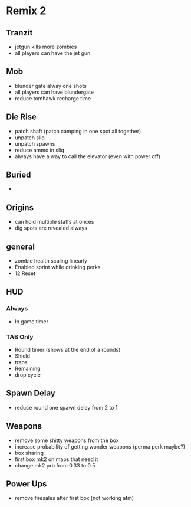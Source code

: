 # Remix 2

## Tranzit
*  jetgun kills more zombies
*  all players can have the jet gun

## Mob
* blunder gate alway one shots
* all players can have blundergate
* reduce tomhawk recharge time

## Die Rise
* patch shaft (patch camping in one spot all together)
* unpatch sliq
* unpatch spawns
* reduce ammo in sliq
* always have a way to call the elevator (even with power off)

## Buried
* 

## Origins
* can hold multiple staffs at onces
* dig spots are revealed always
 
## general
* zombie health scaling linearly 
* Enabled sprint while drinking perks
* 12 Reset

## HUD
### Always
* In game timer
### TAB Only
* Round timer (shows at the end of a rounds)
* Shield
* traps
* Remaining
* drop cycle

## Spawn Delay
* reduce round one spawn delay from 2 to 1

## Weapons 
* remove some shitty weapons from the box
* increase probability of getting wonder weapons (perma perk maybe?)
* box sharing
* first box mk2 on maps that need it
* change mk2 prb from 0.33 to 0.5

## Power Ups 
*  remove firesales after first box (not working atm)


